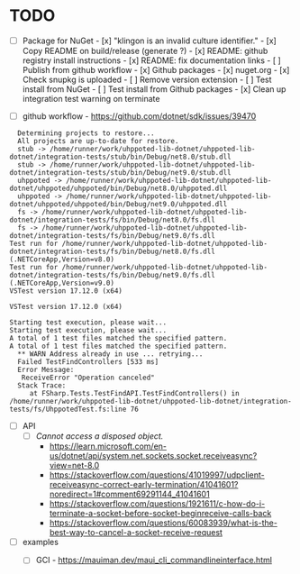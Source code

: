 # TODO

- [ ] Package for NuGet
      - [x] "klingon is an invalid culture identifier."
      - [x] Copy README on build/release (generate ?)
      - [x] README: github registry install instructions
      - [x] README: fix documentation links
      - [ ] Publish from github workflow
            - [x] Github packages
            - [x] nuget.org
            - [x] Check snupkg is uploaded
            - [ ] Remove version extension
      - [ ] Test install from NuGet
      - [ ] Test install from Github packages
      - [x] Clean up integration test warning on terminate

- [ ] github workflow
      - https://github.com/dotnet/sdk/issues/39470
```
  Determining projects to restore...
  All projects are up-to-date for restore.
  stub -> /home/runner/work/uhppoted-lib-dotnet/uhppoted-lib-dotnet/integration-tests/stub/bin/Debug/net8.0/stub.dll
  stub -> /home/runner/work/uhppoted-lib-dotnet/uhppoted-lib-dotnet/integration-tests/stub/bin/Debug/net9.0/stub.dll
  uhppoted -> /home/runner/work/uhppoted-lib-dotnet/uhppoted-lib-dotnet/uhppoted/uhppoted/bin/Debug/net8.0/uhppoted.dll
  uhppoted -> /home/runner/work/uhppoted-lib-dotnet/uhppoted-lib-dotnet/uhppoted/uhppoted/bin/Debug/net9.0/uhppoted.dll
  fs -> /home/runner/work/uhppoted-lib-dotnet/uhppoted-lib-dotnet/integration-tests/fs/bin/Debug/net8.0/fs.dll
  fs -> /home/runner/work/uhppoted-lib-dotnet/uhppoted-lib-dotnet/integration-tests/fs/bin/Debug/net9.0/fs.dll
Test run for /home/runner/work/uhppoted-lib-dotnet/uhppoted-lib-dotnet/integration-tests/fs/bin/Debug/net8.0/fs.dll (.NETCoreApp,Version=v8.0)
Test run for /home/runner/work/uhppoted-lib-dotnet/uhppoted-lib-dotnet/integration-tests/fs/bin/Debug/net9.0/fs.dll (.NETCoreApp,Version=v9.0)
VSTest version 17.12.0 (x64)

VSTest version 17.12.0 (x64)

Starting test execution, please wait...
Starting test execution, please wait...
A total of 1 test files matched the specified pattern.
A total of 1 test files matched the specified pattern.
  ** WARN Address already in use ... retrying...
  Failed TestFindControllers [533 ms]
  Error Message:
   ReceiveError "Operation canceled"
  Stack Trace:
     at FSharp.Tests.TestFindAPI.TestFindControllers() in /home/runner/work/uhppoted-lib-dotnet/uhppoted-lib-dotnet/integration-tests/fs/UhppotedTest.fs:line 76
```

- [ ] API
    - [ ] _Cannot access a disposed object._
        - https://learn.microsoft.com/en-us/dotnet/api/system.net.sockets.socket.receiveasync?view=net-8.0
        - https://stackoverflow.com/questions/41019997/udpclient-receiveasync-correct-early-termination/41041601?noredirect=1#comment69291144_41041601
        - https://stackoverflow.com/questions/1921611/c-how-do-i-terminate-a-socket-before-socket-beginreceive-calls-back
        - https://stackoverflow.com/questions/60083939/what-is-the-best-way-to-cancel-a-socket-receive-request

- [ ] examples
    - [ ] GCI
          - https://mauiman.dev/maui_cli_commandlineinterface.html


